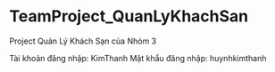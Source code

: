 # TeamProject_QuanLyKhachSan
Project Quản Lý Khách Sạn của Nhóm 3

Tài khoản đăng nhập: KimThanh
Mật khẩu đăng nhập: huynhkimthanh
